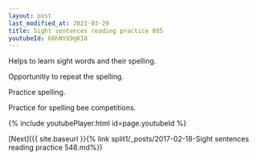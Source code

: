 ```yaml
---
layout: post
last_modified_at: 2021-03-29
title: Sight sentences reading practice 805
youtubeId: 68hNYX9gKI8
---
```

 
 
Helps to learn sight words and their spelling.

Opportunitiy to repeat the spelling. 

Practice spelling. 
 
Practice for spelling bee competitions. 
 
{% include youtubePlayer.html id=page.youtubeId %}
 
 

[Next]({{ site.baseurl }}{% link  split1/_posts/2017-02-18-Sight sentences reading practice 548.md%})
 
